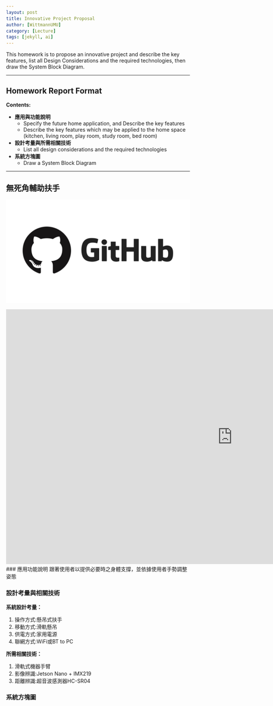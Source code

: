 ```yaml
---
layout: post
title: Innovative Project Proposal
author: [WittmannUMU]
category: [Lecture]
tags: [jekyll, ai]
---
```


This homework is to propose an innovative project and describe the key features, list all Design Considerations and the required technologies, then draw the System Block Diagram.

---
## Homework Report Format
**Contents:**<br>
* **應用與功能說明**
  - Specify the future home application, and Describe the key features
  - Describe the key features which may be applied to the home space (kitchen, living room, play room, study room, bed room)
* **設計考量與所需相關技術**
  - List all design considerations and the required technologies
* **系統方塊圖**
  - Draw a System Block Diagram

---
## 無死角輔助扶手
![](https://github.com/WittmannUMU/MCU-project/blob/main/images/0_ZLfPdBuEy3SgJscw.jpg?raw=true)
<iframe width="1239" height="697" src="https://www.youtube.com/embed/R0eQRBUHjqk" title="Heavy Hitters | Su-27 Flanker Vs F-15 Eagle | Digital Combat Simulator | DCS |" frameborder="0" allow="accelerometer; autoplay; clipboard-write; encrypted-media; gyroscope; picture-in-picture; web-share" allowfullscreen></iframe>
### 應用功能說明
跟著使用者以提供必要時之身體支撐，並依據使用者手勢調整姿態

### 設計考量與相關技術
**系統設計考量：**<br>
1. 操作方式:懸吊式扶手
2. 移動方式:滑軌懸吊
3. 供電方式:家用電源
4. 聯網方式:WiFi或BT to PC

**所需相關技術：**
1. 滑軌式機器手臂
2. 影像辨識:Jetson Nano + IMX219
3. 距離辨識:超音波感測器HC-SR04

### 系統方塊圖



<br>
<br>




